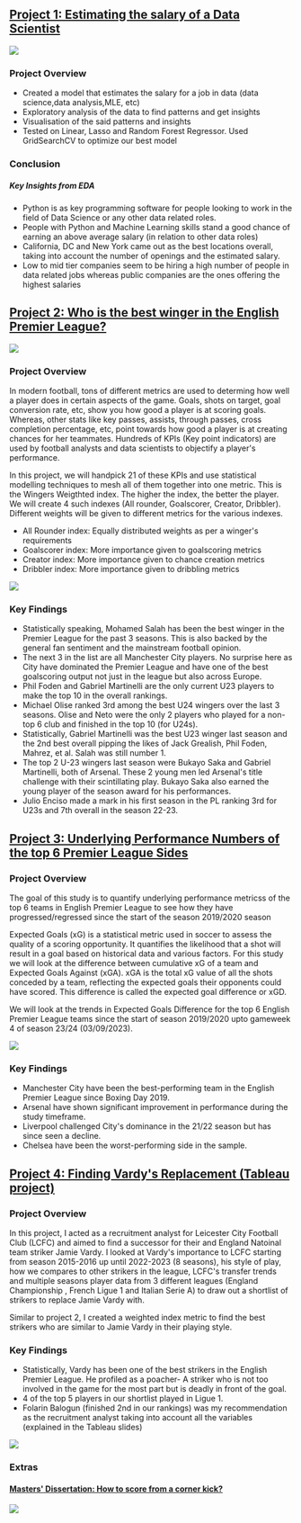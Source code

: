 ## [Project 1: Estimating the salary of a Data Scientist](https://github.com/WasiShaikh977/Data-Science-Salary-model)
![](/images/salary.png)

### Project Overview
- Created a model that estimates the salary for a job in data (data science,data analysis,MLE, etc)
- Exploratory analysis of the data to find patterns and get insights
- Visualisation of the said patterns and insights
- Tested on Linear, Lasso and Random Forest Regressor. Used GridSearchCV to optimize our best model

### Conclusion
##### Key Insights from EDA
- Python is as key programming software for people looking to work in the field of Data Science or any other data related roles.
- People with Python and Machine Learning skills stand a good chance of earning an above average salary (in relation to other data roles)
- California, DC and New York came out as the best locations overall, taking into account the number of openings and the estimated salary.
- Low to mid tier companies seem to be hiring a high number of people in data related jobs whereas public companies are the ones offering the highest salaries


## [Project 2: Who is the best winger in the English Premier League?](https://github.com/WasiShaikh977/PL-Wingers-Weighted-index)
![](/images/SalahReport.jpg)

### Project Overview

In modern football, tons of different metrics are used to determing how well a player does in certain aspects of the game. Goals, shots on target, goal conversion rate, etc, show you how good a player is at scoring goals. Whereas, other stats like key passes, assists, through passes, cross completion percentage, etc, point towards how good a player is at creating chances for her teammates. Hundreds of KPIs (Key point indicators) are used by football analysts and data scientists to objectify a player's performance.

In this project, we will handpick 21 of these KPIs and use statistical modelling techniques to mesh all of them together into one metric. This is the Wingers Weigthted index. The higher the index, the better the player. We will create 4 such indexes (All rounder, Goalscorer, Creator, Dribbler). Different weights will be given to different metrics for the various indexes.
- All Rounder index: Equally distributed weights as per a winger's requirements
- Goalscorer index: More importance given to goalscoring metrics
- Creator index: More importance given to chance creation metrics
- Dribbler index: More importance given to dribbling metrics

![](https://github.com/WasiShaikh977/PL-Wingers-Weighted-index/blob/main/images/All%20Rounders.png)

### Key Findings
- Statistically speaking, Mohamed Salah has been the best winger in the Premier League for the past 3 seasons. This is also backed by the general fan sentiment and the mainstream football opinion.
- The next 3 in the list are all Manchester City players. No surprise here as City have dominated the Premier League and have one of the best goalscoring output not just in the league but also across Europe.
- Phil Foden and Gabriel Martinelli are the only current U23 players to make the top 10 in the overall rankings.
- Michael Olise ranked 3rd among the best U24 wingers over the last 3 seasons. Olise and Neto were the only 2 players who played for a non-top 6 club and finished in the top 10 (for U24s).
- Statistically, Gabriel Martinelli was the best U23 winger last season and the 2nd best overall pipping the likes of Jack Grealish, Phil Foden, Mahrez, et al. Salah was still number 1.
- The top 2 U-23 wingers last season were Bukayo Saka and Gabriel Martinelli, both of Arsenal. These 2 young men led Arsenal's title challenge with their scintillating play. Bukayo Saka also earned the young player of the season award for his performances.
- Julio Enciso made a mark in his first season in the PL ranking 3rd for U23s and 7th overall in the season 22-23.

## [Project 3: Underlying Performance Numbers of the top 6 Premier League Sides](https://github.com/WasiShaikh977/Top-6-teams-xG-SMA/tree/main)

### Project Overview

The goal of this study is to quantify underlying performance metricss of the top 6 teams in English Premier League to see how they have progressed/regressed since the start of the season 2019/2020 season

Expected Goals (xG) is a statistical metric used in soccer to assess the quality of a scoring opportunity. It quantifies the likelihood that a shot will result in a goal based on historical data and various factors. For this study we will look at the difference between cumulative xG of a team and Expected Goals Against (xGA). xGA is the total xG value of all the shots conceded by a team, reflecting the expected goals their opponents could have scored. This difference is called the expected goal difference or xGD.

We will look at the trends in Expected Goals Difference for the top 6 English Premier League teams since the start of season 2019/2020 upto gameweek 4 of season 23/24 (03/09/2023).

![](/images/Top6updated.png)

### Key Findings

- Manchester City have been the best-performing team in the English Premier League since Boxing Day 2019.
- Arsenal have shown significant improvement in performance during the study timeframe.
- Liverpool challenged City's dominance in the 21/22 season but has since seen a decline.
- Chelsea have been the worst-performing side in the sample.

## [Project 4: Finding Vardy's Replacement (Tableau project)](https://public.tableau.com/app/profile/wasiuddin.shaikh8022/viz/ReplacingJamieVardy/Story1) 

### Project Overview

In this project, I acted as a recruitment analyst for Leicester City Football Club (LCFC) and aimed to find a successor for their and England Natoinal team striker Jamie Vardy. I looked at Vardy's importance to LCFC starting from season 2015-2016 up until 2022-2023 (8 seasons), his style of play, how we compares to other strikers in the league, LCFC's transfer trends and multiple seasons player data from 3 different leagues (England Championship , French Ligue 1 and Italian Serie A) to draw out a shortlist of strikers to replace Jamie Vardy with.

Similar to project 2, I created a weighted index metric to find the best strikers who are similar to Jamie Vardy in their playing style.

### Key Findings
- Statistically, Vardy has been one of the best strikers in the English Premier League. He profiled as a poacher- A striker who is not too involved in the game for the most part but is deadly in front of the goal.
- 4 of the top 5 players in our shortlist played in Ligue 1.
- Folarin Balogun (finished 2nd in our rankings) was my recommendation as the recruitment analyst taking into account all the variables (explained in the Tableau slides)

![](/images/Vardy.png)


### Extras

#### [Masters' Dissertation: How to score from a corner kick?](https://medium.com/@wasi.ws453/analysis-of-attacking-corner-kicks-in-division-1-of-english-football-2f13766a30ab)

![](/images/corner.png)

